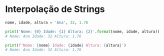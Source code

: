 # Interpolação de Strings

````python
nome, idade, altura = 'Ana', 32, 1.76

print('Nome: {0} Idade: {1} Altura: {2}'.format(nome, idade, altura))
# Nome: Ana Idade: 32 Altura: 1.76

print(f'Nome: {nome} Idade: {idade} Altura: {altura}')
# Nome: Ana Idade: 32 Altura: 1.76
````